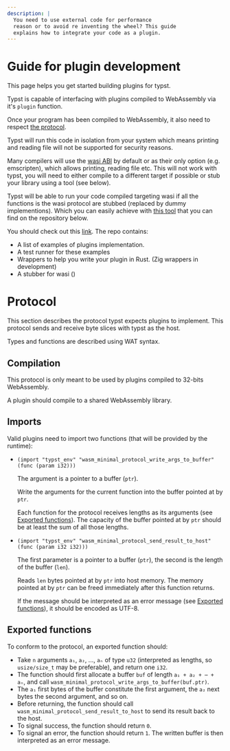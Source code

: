 ```yaml
---
description: |
  You need to use external code for performance 
  reason or to avoid re inventing the wheel? This guide
  explains how to integrate your code as a plugin.
---
```


# Guide for plugin development

This page helps you get started building plugins for typst.

Typst is capable of interfacing with plugins compiled to WebAssembly via it's `plugin` function.

Once your program has been compiled to WebAssembly, it also need to respect [the protocol](#protocol). 

Typst will run this code in isolation from your system which means printing and reading file will not be supported for security reasons.

Many compilers will use the [wasi ABI](https://wasi.dev/) by default or as their only option (e.g. emscripten), which allows printing, reading file etc. This will not work with typst, you will need to either compile to a different target if possible or stub your library using a tool (see below).

Typst will be able to run your code compiled targeting wasi if all the functions is the wasi protocol are stubbed (replaced by dummy implementions). Which you can easily achieve with [this tool](https://github.com/astrale-sharp/wasm-minimal-protocol/blob/master/wasi-stub/README.md#wasi-stub) that you can find on the repository below.


You should check out this [link](https://github.com/astrale-sharp/wasm-minimal-protocol). The repo contains:
- A list of examples of plugins implementation.
- A test runner for these examples
- Wrappers to help you write your plugin in Rust. (Zig wrappers in development)
- A stubber for wasi ()


# Protocol

This section describes the protocol typst expects plugins to implement. This protocol sends and receive byte slices with typst as the host.

Types and functions are described using WAT syntax.

## Compilation

This protocol is only meant to be used by plugins compiled to 32-bits WebAssembly.

A plugin should compile to a shared WebAssembly library.

## Imports

Valid plugins need to import two functions (that will be provided by the runtime):

- `(import "typst_env" "wasm_minimal_protocol_write_args_to_buffer" (func (param i32)))`

  The argument is a pointer to a buffer (`ptr`).

  Write the arguments for the current function into the buffer pointed at by `ptr`.

  Each function for the protocol receives lengths as its arguments (see [Exported functions](#exported-functions)). The capacity of the buffer pointed at by `ptr` should be at least the sum of all those lengths.

- `(import "typst_env" "wasm_minimal_protocol_send_result_to_host" (func (param i32 i32)))`

  The first parameter is a pointer to a buffer (`ptr`), the second is the length of the buffer (`len`).

  Reads `len` bytes pointed at by `ptr` into host memory. The memory pointed at by `ptr` can be freed immediately after this function returns.

  If the message should be interpreted as an error message (see [Exported functions](#exported-functions)), it should be encoded as UTF-8.

## Exported functions

To conform to the protocol, an exported function should:

- Take `n` arguments `a₁`, `a₂`, ..., `aₙ` of type `u32` (interpreted as lengths, so `usize/size_t` may be preferable), and return one `i32`.
- The function should first allocate a buffer `buf` of length `a₁ + a₂ + ⋯ + aₙ`, and call `wasm_minimal_protocol_write_args_to_buffer(buf.ptr)`.
- The `a₁` first bytes of the buffer constitute the first argument, the `a₂` next bytes the second argument, and so on.
- Before returning, the function should call `wasm_minimal_protocol_send_result_to_host` to send its result back to the host.
- To signal success, the function should return `0`.
- To signal an error, the function should return `1`. The written buffer is then interpreted as an error message.